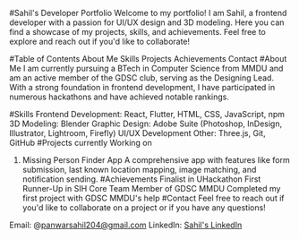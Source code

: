 #Sahil's Developer Portfolio
Welcome to my portfolio! I am Sahil, a frontend developer with a passion for UI/UX design and 3D modeling. Here you can find a showcase of my projects, skills, and achievements. Feel free to explore and reach out if you'd like to collaborate!

#Table of Contents
About Me
Skills
Projects
Achievements
Contact
#About Me
I am currently pursuing a BTech in Computer Science from MMDU and am an active member of the GDSC club, serving as the Designing Lead. With a strong foundation in frontend development, I have participated in numerous hackathons and have achieved notable rankings.

#Skills
Frontend Development: React, Flutter, HTML, CSS, JavaScript, npm
3D Modeling: Blender
Graphic Design: Adobe Suite (Photoshop, InDesign, Illustrator, Lightroom, Firefly)
UI/UX Development
Other: Three.js, Git, GitHub
#Projects currently Working on 
1. Missing Person Finder App
A comprehensive app with features like form submission, last known location mapping, image matching, and notification sending.
#Achievements
Finalist in UHackathon
First Runner-Up in SIH
Core Team Member of GDSC MMDU
Completed my first project with GDSC MMDU's help
#Contact
Feel free to reach out if you'd like to collaborate on a project or if you have any questions!

Email: @panwarsahil204@gmail.com
LinkedIn: [Sahil's LinkedIn](https://www.linkedin.com/in/sahil-panwar-715b27250/)

